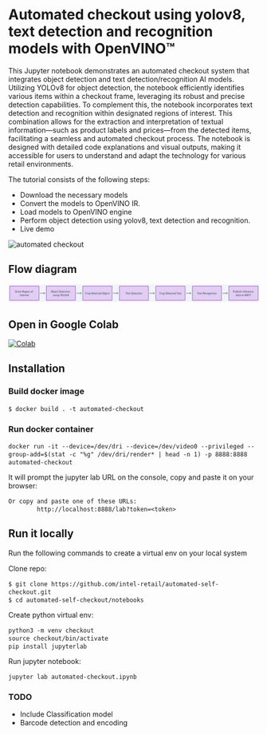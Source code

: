 # Automated checkout using yolov8, text detection and recognition models with OpenVINO™

This Jupyter notebook demonstrates an automated checkout system that integrates object detection and text detection/recognition AI models. Utilizing YOLOv8 for object detection, the notebook efficiently identifies various items within a checkout frame, leveraging its robust and precise detection capabilities. To complement this, the notebook incorporates text detection and recognition within designated regions of interest. This combination allows for the extraction and interpretation of textual information—such as product labels and prices—from the detected items, facilitating a seamless and automated checkout process. The notebook is designed with detailed code explanations and visual outputs, making it accessible for users to understand and adapt the technology for various retail environments.

The tutorial consists of the following steps:
- Download the necessary models
- Convert the models to OpenVINO IR.
- Load models to OpenVINO engine 
- Perform object detection using yolov8, text detection and recognition. 
- Live demo

![automated checkout](automated.gif)

## Flow diagram

![diagram](diagram.jpg)

## Open in Google Colab

<a href="https://colab.research.google.com/github/antoniomtz/automated-self-checkout/blob/main/notebooks/automated-checkout.ipynb" target="_blank"><img src="https://camo.githubusercontent.com/f5e0d0538a9c2972b5d413e0ace04cecd8efd828d133133933dfffec282a4e1b/68747470733a2f2f636f6c61622e72657365617263682e676f6f676c652e636f6d2f6173736574732f636f6c61622d62616467652e737667" alt="Colab" data-canonical-src="https://colab.research.google.com/assets/colab-badge.svg" style="max-width: 100%;"></a>

## Installation

### Build docker image

```
$ docker build . -t automated-checkout
```

### Run docker container

```
docker run -it --device=/dev/dri --device=/dev/video0 --privileged --group-add=$(stat -c "%g" /dev/dri/render* | head -n 1) -p 8888:8888 automated-checkout
```

It will prompt the jupyter lab URL on the console, copy and paste it on your browser:

```
Or copy and paste one of these URLs:
        http://localhost:8888/lab?token=<token>
```

## Run it locally

Run the following commands to create a virtual env on your local system

Clone repo:
```
$ git clone https://github.com/intel-retail/automated-self-checkout.git
$ cd automated-self-checkout/notebooks
```

Create python virtual env:

```
python3 -m venv checkout
source checkout/bin/activate
pip install jupyterlab
```

Run jupyter notebook:

```
jupyter lab automated-checkout.ipynb
```

### TODO

- Include Classification model
- Barcode detection and encoding